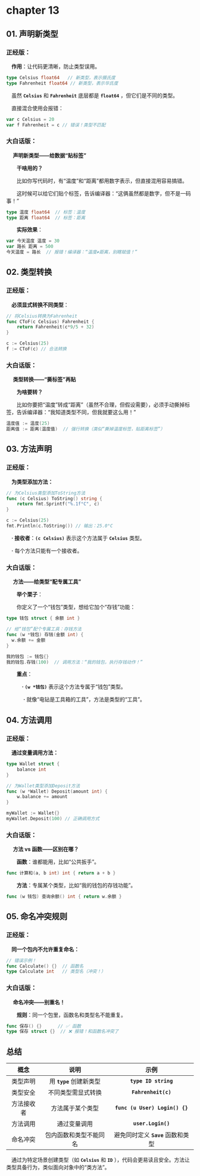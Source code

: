 # chapter 13

## 01. 声明新类型
### 正经版：

&emsp;**作用**：让代码更清晰，防止类型误用。
```go
type Celsius float64   // 新类型，表示摄氏度
type Fahrenheit float64 // 新类型，表示华氏度
```

&emsp;虽然 **`Celsius`** 和 **`Fahrenheit`** 底层都是 **`float64`** ，但它们是不同的类型。

&emsp;直接混合使用会报错：
```go
var c Celsius = 20
var f Fahrenheit = c // 错误！类型不匹配
```

### 大白话版：

&emsp; **声明新类型——给数据“贴标签”**

&emsp;&emsp;**干啥用的？**

&emsp;&emsp;比如你写代码时，有“温度”和“距离”都用数字表示，但直接混用容易搞错。

&emsp;&emsp;这时候可以给它们贴个标签，告诉编译器：“这俩虽然都是数字，但不是一码事！”
```go
type 温度 float64  // 标签：温度
type 距离 float64  // 标签：距离
```

&emsp;&emsp;**实际效果**：
```go
var 今天温度 温度 = 30
var 路长 距离 = 500
今天温度 = 路长  // 报错！编译器：“温度≠距离，别瞎赋值！”
```

## 02. 类型转换
### 正经版：

&emsp;**必须显式转换不同类型**：
```go
// 将Celsius转换为Fahrenheit
func CToF(c Celsius) Fahrenheit {
    return Fahrenheit(c*9/5 + 32)
}

c := Celsius(25)
f := CToF(c) // 合法转换
```

### 大白话版：

&emsp; **类型转换——“撕标签”再贴**

&emsp;&emsp;**为啥要转？**

&emsp;&emsp;比如你要把“温度”转成“距离”（虽然不合理，但假设需要），必须手动撕掉标签，告诉编译器：“我知道类型不同，但我就要这么用！”
```go
温度值 := 温度(25)
距离值 := 距离(温度值)  // 强行转换（类似“撕掉温度标签，贴距离标签”）
```

## 03. 方法声明
### 正经版：

&emsp;**为类型添加方法：**
```go
// 为Celsius类型添加ToString方法
func (c Celsius) ToString() string {
    return fmt.Sprintf("%.1f°C", c)
}

c := Celsius(25)
fmt.Println(c.ToString()) // 输出：25.0°C
```

&emsp;**· 接收者**：**`(c Celsius)`** 表示这个方法属于 **`Celsius`** 类型。

&emsp;**·** 每个方法只能有一个接收者。

### 大白话版：

&emsp; **方法——给类型“配专属工具”**

&emsp;&emsp;**举个栗子**：

&emsp;&emsp;你定义了一个“钱包”类型，想给它加个“存钱”功能：
```go
type 钱包 struct { 余额 int }

// 给“钱包”配个专属工具：存钱方法
func (w *钱包) 存钱(金额 int) {
  w.余额 += 金额
}

我的钱包 := 钱包{}
我的钱包.存钱(100)  // 调用方法：“我的钱包，执行存钱动作！”
```

&emsp;&emsp;**重点**：

&emsp;&emsp;&emsp;**· `(w *钱包)`** 表示这个方法专属于“钱包”类型。

&emsp;&emsp;&emsp; **·** 就像“电钻是工具箱的工具”，方法是类型的“工具”。

## 04. 方法调用
### 正经版：

&emsp;**通过变量调用方法：**
```go
type Wallet struct {
    balance int
}

// 为Wallet类型添加Deposit方法
func (w *Wallet) Deposit(amount int) {
    w.balance += amount
}

myWallet := Wallet{}
myWallet.Deposit(100) // 正确调用方式
```

### 大白话版：

&emsp; **方法 vs 函数——区别在哪？**

&emsp;&emsp;**函数**：谁都能用，比如“公共扳手”。
```go
func 计算和(a, b int) int { return a + b }
```

&emsp;&emsp;**方法**：专属某个类型，比如“我的钱包的存钱功能”。
```go
func (w 钱包) 查询余额() int { return w.余额 }
```

## 05. 命名冲突规则
### 正经版：

&emsp;**同一个包内不允许重复命名：**
```go
// 错误示例！
func Calculate() {}  // 函数名
type Calculate int   // 类型名（冲突！）
```

### 大白话版：

&emsp; **命名冲突——别重名！**

&emsp;&emsp;**规则**：同一个包里，函数名和类型名不能重复。
```go
func 保存() {}      // ✅ 函数
type 保存 struct {}  // ❌ 报错！和函数名冲突了
```
## 总结

|概念|说明|示例|
|:-----:|:-----:|:-----:|
|类型声明|用 **`type`** 创建新类型|**`type ID string`**|
|类型安全|不同类型需显式转换|**`Fahrenheit(c)`**|
|方法接收者|方法属于某个类型|**`func (u User) Login() {}`**|
|方法调用|通过变量调用|**`user.Login()`**|
|命名冲突|包内函数和类型不能同名|避免同时定义 **`Save`** 函数和类型|

&emsp;通过为特定场景创建类型（如 **`Celsius`** 和 **`ID`** ），代码会更易读且安全。方法让类型具备行为，类似面向对象中的“类方法”。